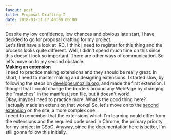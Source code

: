 ```yaml
---
layout: post
title: Proposal Drafting-I
date: 2018-03-13 17:40:00 06:00
---
```

Despite my low confidence, low chances and obvious late start, I have decided to go for proposal drafting for my project.  
Let's first have a look at IRC. I think I need to register for this thing and the process looks quite different.
Well, I didn't spend much time on this since this doesn't look so important. There are other ways of communication. So let's move on to my second obstacle.  
**Making an extension**  
I need to practice making extensions and they should be really great. In short, I need to master making and designing extensions. I started slow, by
following the steps on [developer.mozilla.org](https://developer.mozilla.org/en-US/Add-ons/WebExtensions/Your_first_WebExtension), and made the first extension.
I thought that I could change the borders around any WebPage by changing the "matches" in the manifest.json file, but it doesn't work!  
Okay, maybe I need to practice more. What's the good thing here?  
I actually made an extension that works! So, let's move on to the [second extension](https://developer.mozilla.org/en-US/Add-ons/WebExtensions/Your_second_WebExtension) on the site, a more complex one.  
I need to remember that the extensions which I'm learning could differ from the extensions and the required code used in Chrome, the primary priority for
my project in GSoC. Anyway, since the documentation here is better, I'm still gonna follow this initially.
